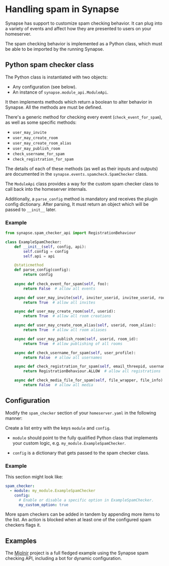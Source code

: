 # Handling spam in Synapse

Synapse has support to customize spam checking behavior. It can plug into a
variety of events and affect how they are presented to users on your homeserver.

The spam checking behavior is implemented as a Python class, which must be
able to be imported by the running Synapse.

## Python spam checker class

The Python class is instantiated with two objects:

* Any configuration (see below).
* An instance of `synapse.module_api.ModuleApi`.

It then implements methods which return a boolean to alter behavior in Synapse.
All the methods are must be defined.

There's a generic method for checking every event (`check_event_for_spam`), as
well as some specific methods:

* `user_may_invite`
* `user_may_create_room`
* `user_may_create_room_alias`
* `user_may_publish_room`
* `check_username_for_spam`
* `check_registration_for_spam`

The details of each of these methods (as well as their inputs and outputs)
are documented in the `synapse.events.spamcheck.SpamChecker` class.

The `ModuleApi` class provides a way for the custom spam checker class to
call back into the homeserver internals.

Additionally, a `parse_config` method is mandatory and receives the plugin config
dictionary. After parsing, It must return an object which will be
passed to `__init__` later.

### Example

```python
from synapse.spam_checker_api import RegistrationBehaviour

class ExampleSpamChecker:
    def __init__(self, config, api):
        self.config = config
        self.api = api

    @staticmethod
    def parse_config(config):
        return config
        
    async def check_event_for_spam(self, foo):
        return False  # allow all events

    async def user_may_invite(self, inviter_userid, invitee_userid, room_id):
        return True  # allow all invites

    async def user_may_create_room(self, userid):
        return True  # allow all room creations

    async def user_may_create_room_alias(self, userid, room_alias):
        return True  # allow all room aliases

    async def user_may_publish_room(self, userid, room_id):
        return True  # allow publishing of all rooms

    async def check_username_for_spam(self, user_profile):
        return False  # allow all usernames

    async def check_registration_for_spam(self, email_threepid, username, request_info):
        return RegistrationBehaviour.ALLOW  # allow all registrations

    async def check_media_file_for_spam(self, file_wrapper, file_info):
        return False  # allow all media
```

## Configuration

Modify the `spam_checker` section of your `homeserver.yaml` in the following
manner:

Create a list entry with the keys `module` and `config`.

* `module` should point to the fully qualified Python class that implements your
  custom logic, e.g. `my_module.ExampleSpamChecker`.

* `config` is a dictionary that gets passed to the spam checker class.

### Example

This section might look like:

```yaml
spam_checker:
  - module: my_module.ExampleSpamChecker
    config:
      # Enable or disable a specific option in ExampleSpamChecker.
      my_custom_option: true
```

More spam checkers can be added in tandem by appending more items to the list. An
action is blocked when at least one of the configured spam checkers flags it.

## Examples

The [Mjolnir](https://github.com/matrix-org/mjolnir) project is a full fledged
example using the Synapse spam checking API, including a bot for dynamic
configuration.
